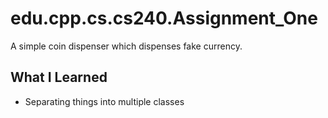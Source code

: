 # edu.cpp.cs.cs240.Assignment_One

A simple coin dispenser which dispenses fake currency.

## What I Learned
- Separating things into multiple classes
